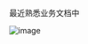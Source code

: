 最近熟悉业务文档中

![image](https://github.com/user-attachments/assets/3037f1fc-204b-4a00-8983-fbb8c1920aeb)

